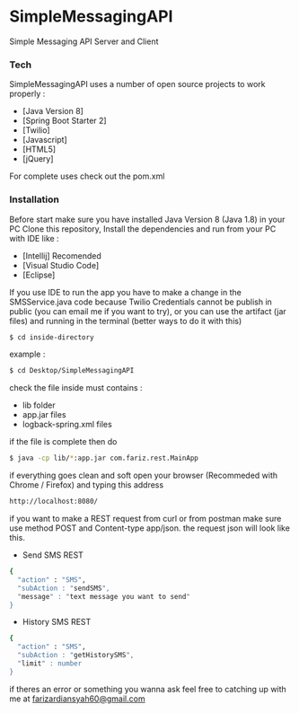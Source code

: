 # SimpleMessagingAPI

Simple Messaging API Server and Client

### Tech

SimpleMessagingAPI uses a number of open source projects to work properly :

* [Java Version 8]
* [Spring Boot Starter 2] 
* [Twilio] 
* [Javascript] 
* [HTML5] 
* [jQuery] 

For complete uses check out the pom.xml

### Installation

Before start make sure you have installed Java Version 8 (Java 1.8) in your PC
Clone this repository, Install the dependencies and run from your PC with IDE like :

* [Intellij] Recomended
* [Visual Studio Code]
* [Eclipse]

If you use IDE to run the app you have to make a change in the SMSService.java code because Twilio Credentials cannot be publish in public (you can email me if you want to try), or you can use the artifact (jar files) and running in the terminal  (better ways to do it with this)
```sh
$ cd inside-directory
```
example :
```sh
$ cd Desktop/SimpleMessagingAPI
```

check the file inside must contains :
- lib folder
- app.jar files
- logback-spring.xml files

if the file is complete then do
```sh
$ java -cp lib/*:app.jar com.fariz.rest.MainApp
```

if everything goes clean and soft open your browser (Recommeded with Chrome / Firefox) and typing this address
```sh
http://localhost:8080/
```

if you want to make a REST request from curl or from postman make sure use method POST and Content-type app/json.
the request json will look like this.
- Send SMS REST
```sh
{
  "action" : "SMS",
  "subAction : "sendSMS",
  "message" : "text message you want to send"
}
```

- History SMS REST
```sh
{
  "action" : "SMS",
  "subAction : "getHistorySMS",
  "limit" : number
}
```

if theres an error or something you wanna ask feel free to catching up with me at farizardiansyah60@gmail.com


